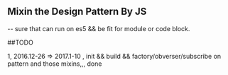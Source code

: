 ## Mixin the Design Pattern By JS

-- sure that can run on es5 && be fit for module or code block.

##TODO

1,  2016.12-26 => 2017.1-10 , init && build && factory/obverser/subscribe on pattern and those mixins,,, done